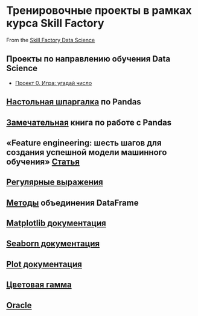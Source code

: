# Тренировочные проекты в рамках курса Skill Factory
From the [Skill Factory Data Science](https://skillfactory.ru/data-scientist)

## Проекты по направлению обучения Data Science
* [Проект 0. Игра: угадай число](https://github.com/Walde-r/Training_DS/tree/main/Project_0)



## [Настольная шпаргалка](https://lms-cdn.skillfactory.ru/assets/courseware/v1/0d324f2647f4ec15da909e5d6c083873/asset-v1:SkillFactory+DST-3.0+28FEB2021+type@asset+block/Pandas_info.pdf) по Pandas


## [Замечательная](https://itfy.org/threads/kniga-o-biblioteke-pandas-pandas-rabota-s-dannymi-abdraxmanov-m-i.1262/) книга по работе с Pandas

## «Feature engineering: шесть шагов для создания успешной модели машинного обучения» [Статья](https://hightech.fm/2018/08/09/featureengineering)


## [Регулярные выражения](https://tproger.ru/translations/regular-expression-python/)

## [Методы](https://pythobyte.com/how-to-merge-dataframes-in-pandas-23614/) объединения DataFrame

## [Matplotlib документация](https://matplotlib.org/)

## [Seaborn документация](https://seaborn.pydata.org/index.html#)

## [Plot документация](https://plotly.com/python/)

## [Цветовая гамма](https://matplotlib.org/stable/users/explain/colors/colormaps.html)

## [Oracle](https://python-oracledb.readthedocs.io/en/latest/user_guide/sql_execution.html)
